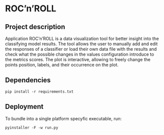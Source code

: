 # ROC’n’ROLL

## Project description
Application ROC’n’ROLL is a data visualization tool for better insight into the classifying model results. The tool allows the user to manually add and edit the responses of a classifier or load their own data file with the results and check what the possible changes in the values configuration introduce to the metrics scores. The plot is interactive, allowing to freely change the points position, labels, and their occurrence on the plot.

## Dependencies
    
    pip install -r requirements.txt

## Deployment
To bundle into a single platform specyfic executable, run:
    
    pyinstaller -F -w run.py

